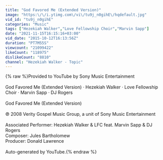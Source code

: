 ```yaml
---
title: "God Favored Me (Extended Version)"
image: "https:\/\/i.ytimg.com\/vi\/tu9j_n0gihE\/hqdefault.jpg"
vid_id: "tu9j_n0gihE"
categories: "Music"
tags: ["Hezekiah Walker","Love Fellowship Choir","Marvin Sapp"]
date: "2021-11-15T16:15:16+03:00"
vid_date: "2015-10-12T16:13:56Z"
duration: "PT7M55S"
viewcount: "21099422"
likeCount: "118975"
dislikeCount: "8810"
channel: "Hezekiah Walker - Topic"
---
```

{% raw %}Provided to YouTube by Sony Music Entertainment<br /><br />God Favored Me (Extended Version) · Hezekiah Walker · Love Fellowship Choir · Marvin Sapp · DJ Rogers<br /><br />God Favored Me (Extended Version)<br /><br />℗ 2008 Verity Gospel Music Group, a unit of Sony Music Entertainment<br /><br />Associated  Performer: Hezekiah Walker &amp; LFC feat. Marvin Sapp &amp; DJ Rogers<br />Composer: Jules Bartholomew<br />Producer: Donald Lawrence<br /><br />Auto-generated by YouTube.{% endraw %}

